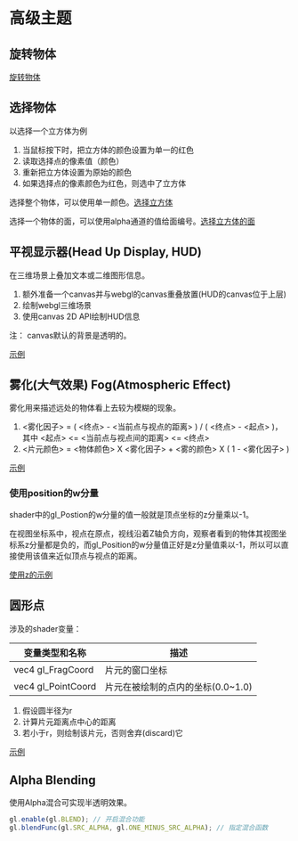 # 高级主题

## 旋转物体

[旋转物体](01RotateObject.html)

## 选择物体

以选择一个立方体为例

1. 当鼠标按下时，把立方体的颜色设置为单一的红色
2. 读取选择点的像素值（颜色）
3. 重新把立方体设置为原始的颜色
4. 如果选择点的像素颜色为红色，则选中了立方体

选择整个物体，可以使用单一颜色。[选择立方体](02PickObject.html)

选择一个物体的面，可以使用alpha通道的值给面编号。[选择立方体的面](03PickFace.html)

## 平视显示器(Head Up Display, HUD)

在三维场景上叠加文本或二维图形信息。

1. 额外准备一个canvas并与webgl的canvas重叠放置(HUD的canvas位于上层)
2. 绘制webgl三维场景
3. 使用canvas 2D API绘制HUD信息

注： canvas默认的背景是透明的。

[示例](04HUD.html)

## 雾化(大气效果) Fog(Atmospheric Effect)

雾化用来描述远处的物体看上去较为模糊的现象。

1. <雾化因子> = ( <终点> - <当前点与视点的距离> ) / ( <终点> - <起点> )，其中 <起点> <= <当前点与视点间的距离> <= <终点>
2. <片元颜色> = <物体颜色> X <雾化因子> + <雾的颜色> X ( 1 - <雾化因子> )

[示例](05Fog.html)

### 使用position的w分量

shader中的gl_Postion的w分量的值一般就是顶点坐标的z分量乘以-1。

在视图坐标系中，视点在原点，视线沿着Z轴负方向，观察者看到的物体其视图坐标系z分量都是负的，而gl_Position的w分量值正好是z分量值乘以-1，所以可以直接使用该值来近似顶点与视点的距离。

[使用z的示例](05Fogw.html)

## 圆形点


涉及的shader变量：

| 变量类型和名称 | 描述 |
| ---- | ---- |
| vec4 gl_FragCoord | 片元的窗口坐标 |
| vec4 gl_PointCoord | 片元在被绘制的点内的坐标(0.0~1.0) |

1. 假设圆半径为r
2. 计算片元距离点中心的距离
3. 若小于r，则绘制该片元，否则舍弃(discard)它

[示例](06RoundPnts.html)

## Alpha Blending

使用Alpha混合可实现半透明效果。

```js
gl.enable(gl.BLEND); // 开启混合功能
gl.blendFunc(gl.SRC_ALPHA, gl.ONE_MINUS_SRC_ALPHA); // 指定混合函数
```